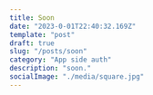 ```yaml
---
title: Soon
date: "2023-0-01T22:40:32.169Z"
template: "post"
draft: true
slug: "/posts/soon"
category: "App side auth"
description: "soon."
socialImage: "./media/square.jpg"
---
```



